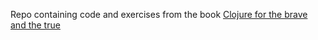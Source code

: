 Repo containing code and exercises from the book [Clojure for the brave and the true](https://www.braveclojure.com/clojure-for-the-brave-and-true/)
